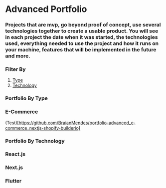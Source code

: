 # Advanced Portfolio

### Projects that are mvp, go beyond proof of concept, use several technologies together to create a usable product. You will see in each project the date when it was started, the technologies used, everything needed to use the project and how it runs on your machine, features that will be implemented in the future and more.

### Filter By
1. [Type](#type)
2. [Technology](#tech)

<h3 id="type">Portfolio By Type</h3>

### E-Commerce
(Test)[https://github.com/BraianMendes/portfolio-advanced_e-commerce_nextjs-shopify-builderio]

<h3 id="tech">Portfolio By Technology</h3>

### React.js

### Next.js

### Flutter